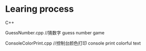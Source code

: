 
# Learing process

C++

GuessNumber.cpp                 //猜数字 guess number game

ConsoleColorPrint.cpp          //控制台颜色打印 console print colorful text
